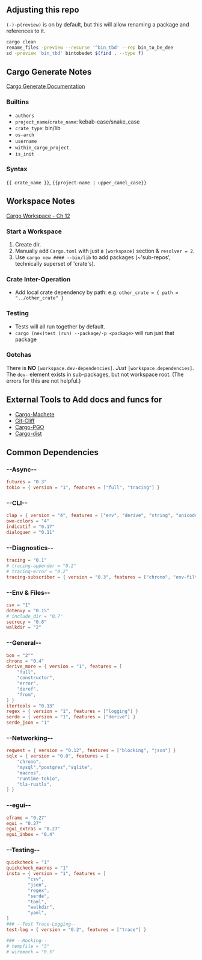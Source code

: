 

## Adjusting this repo
`(-)-p(review)` is on by default, but this will allow renaming a package and references to it.
```bash
cargo clean
rename_files -preview --recurse '^bin_tbd' --rep bin_to_be_dee
sd -preview 'bin_tbd' bintobedet $(find . --type f)
```
## Cargo Generate Notes
[Cargo Generate Documentation](https://cargo-generate.github.io/cargo-generate/templates/builtin_placeholders.html)
### Builtins
- `authors`
- `project_name`/`crate_name`: kebab-case/snake_case
- `crate_type`: bin/lib
- `os-arch`
- `username`
- `within_cargo_project`
- `is_init`
### Syntax
`{{ crate_name }}`, `{{project-name | upper_camel_case}}`

## Workspace Notes
[Cargo Workspace - Ch 12](https://doc.rust-lang.org/book/ch14-03-cargo-workspaces.html)

### Start a Workspace
1. Create dir.
2. Manually add `Cargo.toml` with just a `[workspace]` section & `resolver = 2`.
3. Use `cargo new #### --bin/lib` to add packages (~'sub-repos', technically superset of 'crate's).

### Crate Inter-Operation
- Add local crate dependency by path: e.g. `other_crate = { path = "../other_crate" }`

### Testing
- Tests will all run together by default.
- `cargo (nex)test (run) --package/-p <package>` will run just that package

### Gotchas
There is **NO** `[workspace.dev-dependencies]`. *Just* `[workspace.dependencies]`.
The `dev-` element exists in sub-packages, but not workspace root.
(The errors for this are not helpful.)

## External Tools to Add docs and funcs for
- [Cargo-Machete](https://github.com/bnjbvr/cargo-machete)
- [Git-Cliff](https://github.com/orhun/git-cliff)
- [Cargo-PGO](https://github.com/Kobzol/cargo-pgo)
- [Cargo-dist](https://opensource.axo.dev/cargo-dist/book/installers/homebrew.html)

## Common Dependencies
### --Async--
```toml
futures = "0.3"
tokio = { version = "1", features = ["full", "tracing"] }
```

### --CLI--
```toml
clap = { version = "4", features = ["env", "derive", "string", "unicode", "wrap_help"] }
owo-colors = "4"
indicatif = "0.17"
dialoguer = "0.11"
```

### --Diagnostics--
```toml
tracing = "0.1"
# tracing-appender = "0.2"
# tracing-error = "0.2"
tracing-subscriber = { version = "0.3", features = ["chrono", "env-filter"] }
```

### --Env & Files--
```toml
csv = "1"
dotenvy = "0.15"
# include_dir = "0.7"
secrecy = "0.8"
walkdir = "2"
```

### --General--
```toml
bon = "2""
chrono = "0.4"
derive_more = { version = "1", features = [
    "full",
    "constructor",
    "error",
    "deref",
    "from",
] }
itertools = "0.13"
regex = { version = "1", features = ["logging"] }
serde = { version = "1", features = ["derive"] }
serde_json = "1"
```

### --Networking--
```toml
reqwest = { version = "0.12", features = ["blocking", "json"] }
sqlx = { version = "0.8", features = [
    "chrono",
    "mysql","postgres","sqlite",
    "macros",
    "runtime-tokio",
    "tls-rustls",
] }
```

### --egui--
```toml
eframe = "0.27"
egui = "0.27"
egui_extras = "0.27"
egui_inbox = "0.4"
```

### --Testing--
```toml
quickcheck = "1"
quickcheck_macros = "1"
insta = { version = "1", features = [
        "csv",
        "json",
        "regex",
        "serde",
        "toml",
        "walkdir",
        "yaml",
] 
### --Test Trace-Logging--
test-log = { version = "0.2", features = ["trace"] }

### --Mocking--
# tempfile = "3"
# wiremock = "0.5"
```
